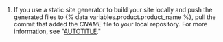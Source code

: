 1. If you use a static site generator to build your site locally and push the generated files to {% data variables.product.product_name %}, pull the commit that added the _CNAME_ file to your local repository. For more information, see "[AUTOTITLE](/pages/configuring-a-custom-domain-for-your-github-pages-site/troubleshooting-custom-domains-and-github-pages#cname-errors)."
